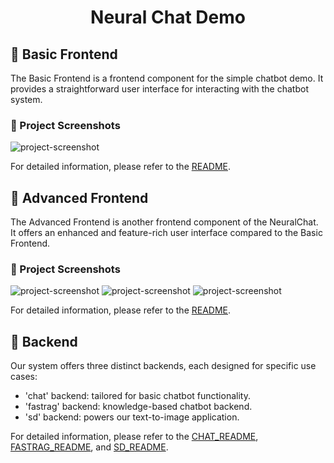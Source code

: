<h1 align="center" id="title">Neural Chat Demo</h1>

## 🚀 Basic Frontend

The Basic Frontend is a frontend component for the simple chatbot demo. It provides a straightforward user interface for interacting with the chatbot system.

### 📸 Project Screenshots

![project-screenshot](https://i.imgur.com/Kjsw5Pb.png)

For detailed information, please refer to the [README](./basic_frontend/README.md).

## 🚀 Advanced Frontend

The Advanced Frontend is another frontend component of the NeuralChat. It offers an enhanced and feature-rich user interface compared to the Basic Frontend.

### 📸 Project Screenshots

![project-screenshot](https://i.imgur.com/a3dtpG3.png)
![project-screenshot](https://i.imgur.com/8T5Yh5I.png)
![project-screenshot](https://i.imgur.com/KCaAIlV.png)

For detailed information, please refer to the [README](./advanced_frontend/README.md).

## 🚀 Backend

Our system offers three distinct backends, each designed for specific use cases:
- 'chat' backend: tailored for basic chatbot functionality.
- 'fastrag' backend: knowledge-based chatbot backend.
- 'sd' backend: powers our text-to-image application.

For detailed information, please refer to the [CHAT_README](../inference/backend/chat/README.md), [FASTRAG_README](../inference/backend/fastrag/README.md), and [SD_README](../inference/backend/sd/README.md).

